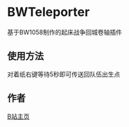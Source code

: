 # BWTeleporter

基于BW1058制作的起床战争回城卷轴插件

## 使用方法

对着纸右键等待5秒即可传送回队伍出生点

## 作者

[B站主页](https://space.bilibili.com/550639462)
